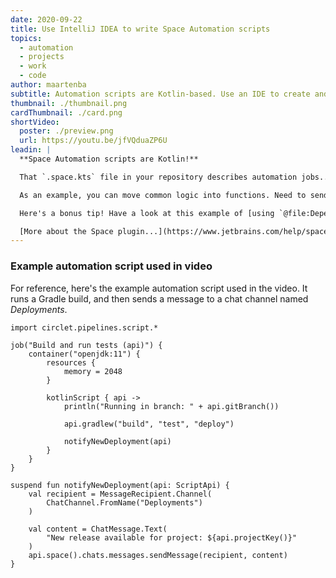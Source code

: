```yaml
---
date: 2020-09-22
title: Use IntelliJ IDEA to write Space Automation scripts
topics:
  - automation
  - projects
  - work
  - code
author: maartenba
subtitle: Automation scripts are Kotlin-based. Use an IDE to create and refactor your builds!
thumbnail: ./thumbnail.png
cardThumbnail: ./card.png
shortVideo:
  poster: ./preview.png
  url: https://youtu.be/jfVQduaZP6U
leadin: |
  **Space Automation scripts are Kotlin!**

  That `.space.kts` file in your repository describes automation jobs... and it's Kotlin! Install the [Space plugin](https://plugins.jetbrains.com/plugin/13362-space) into your JetBrains IDE, and enjoy the power of code completion, syntax highlighting, and more!

  As an example, you can move common logic into functions. Need to send a chat message after build completes? Write a function for it, or use the [*Extract method*](https://www.jetbrains.com/help/idea/extract-method.html) refactoring to move existing script code into a separate function.

  Here's a bonus tip! Have a look at this example of [using `@file:DependsOn()` to reference an external library](https://www.jetbrains.com/help/space/slack.html) and get even more power in your automation!

  [More about the Space plugin...](https://www.jetbrains.com/help/space/space-plugin-for-ide.html)
---
```


### Example automation script used in video

For reference, here's the example automation script used in the video. It runs a Gradle build, and then sends a message to a chat channel named *Deployments*.

```
import circlet.pipelines.script.*

job("Build and run tests (api)") {
    container("openjdk:11") {
        resources {
            memory = 2048
        }

        kotlinScript { api ->
            println("Running in branch: " + api.gitBranch())

            api.gradlew("build", "test", "deploy")

            notifyNewDeployment(api)
        }
    }
}

suspend fun notifyNewDeployment(api: ScriptApi) {
    val recipient = MessageRecipient.Channel(
        ChatChannel.FromName("Deployments")
    )

    val content = ChatMessage.Text(
        "New release available for project: ${api.projectKey()}"
    )
    api.space().chats.messages.sendMessage(recipient, content)
}
```